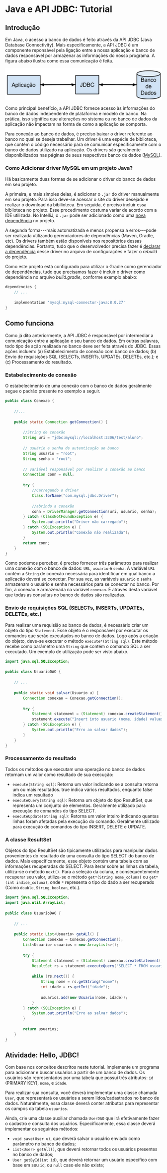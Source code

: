 # Java e API JDBC: Tutorial

## Introdução

Em Java, o acesso a banco de dados é feito através da API JDBC (Java Database Connectivity).
Mais especificamente, a API JDBC é um componente reponsável pela ligação entre a nossa aplicação e banco de dados responsável por armazenar as informações do nosso programa. 
A figura abaixo ilustra como essa comunicação é feita.


![Exemplo JDBC](./res/jdbc.png)


Como principal benefício, a API JDBC fornece acesso às informações do banco de dados independente de plataforma e modelo de banco. 
Na prática, isso significa que alterações no sistema ou no banco de dados da aplicação não impactam na forma de como a aplicação se comporta.

Para conexão ao banco de dados, é preciso baixar o driver referente ao banco no qual se deseja trabalhar. 
Um driver é uma espécie de biblioteca, que contém o código necessário para se comunicar especificamente com o banco de dados utilizado na aplicação. 
Os drivers são geralmente disponibilizados nas páginas de seus respectivos banco de dados ([MySQL](https://dev.mysql.com/downloads/connector/j/)).

### Como Adicionar driver MySQL em um projeto Java?

Há basicamente duas formas de se adicionar o driver do banco de dados em seu projeto.

A primeira, e mais simples delas, é adicionar o `.jar` do driver manualmente em seu projeto.
Para isso deve-se acessar o site do driver desejado e realizar o download da bibilioteca.
Em seguida, é preciso incluir essa biblioteca no projeto.
Esse procedimento costuma variar de acordo com a IDE utilizada.
No IntelliJ, o `.jar` pode ser adicionado como uma [nova dependência](https://stackoverflow.com/questions/1051640/correct-way-to-add-external-jars-lib-jar-to-an-intellij-idea-project) no projeto.

A segunda forma---mais automatizada e menos propensa a erros---pode ser realizada utilizando gerenciadores de dependências (Maven, Gradle, etc).
Os drivers também estão disponíveis nos repositórios dessas dependências.
Portanto, tudo que o desenvolvedor precisa fazer é [declarar a dependência](https://mvnrepository.com/artifact/mysql/mysql-connector-java) desse driver no arquivo de configurações e fazer o *rebuild* do projeto.

Como este projeto está configurado para utilizar o Gradle como gerenciador de dependências, tudo que precisamos fazer é incluir o driver como dependência no arquivo *build.gradle*, conforme exemplo abaixo:

````gradle
dependencies {
    // ...

    implementation 'mysql:mysql-connector-java:8.0.27'
}
````

## Como funciona

Como já dito anteriormente, a API JDBC é responsável por intermediar a comunicação entre a aplicação e seu banco de dados. 
Em outras palavras, todo tipo de ação realizada no banco deve ser feita através do JDBC. 
Essas ações incluem: (a) Estabelecimento de conexão com banco de dados; (b) Envio de requisições SQL (SELECTs, INSERTs, UPDATEs, DELETEs, etc.); e (c) Processamento do resultado.

###	Estabelecimento de conexão

O estabelecimento de uma conexão com o banco de dados geralmente segue o padrão presente no exemplo a seguir.

````java
public class Conexao {
    
    //... 
    
    public static Connection getConnection() {

        //String de conexão
        String uri = "jdbc:mysql://localhost:3306/test/aluno";

        // usuário e senha de autenticação ao banco
        String usuario = "root";
        String senha = "root";

        // variável responsável por realizar a conexão ao banco
        Connection conn = null;

        try {
            //Carregando o driver
            Class.forName("com.mysql.jdbc.Driver");

            //abrindo a conexão
            conn = DriverManager.getConnection(uri, usuario, senha);
        } catch (ClassNotFoundException e) {
            System.out.println("Driver não carregado");
        } catch (SQLException e) {
            System.out.println("Conexão não realizada");
        }
        return conn;
    }
}
````

Como podemos perceber, é preciso fornecer três parâmetros para realizar uma conexão com o banco de dados: `URL`, `usuario` e `senha`. 
A variável `URL` contém a `String` de conexão necessária para identificar em qual banco a aplicacão deverá se conectar. 
Por sua vez, as variáveis `usuario` e `senha` armazenam o usuário e senha necessários para se conectar no banco. 
Por fim, a conexão é armazenada na variável `conexao`. 
É através desta variável que todas as consultas no banco de dados são realizadas.

### Envio de requisições SQL (SELECTs, INSERTs, UPDATEs, DELETEs, etc.)

Para realizar uma requisião ao banco de dados, é necessário criar um objeto do tipo `Statement`. 
Esse objeto é o responsável por executar os comandos que serão executados no banco de dados. 
Logo após a criação do objeto, deve-se executar o método `execute*(String sql)`. 
Este método recebe como parâmetro uma `String` que contém o comando SQL a ser executado. 
Um exemplo de utilização pode ser visto abaixo.

````java
import java.sql.SQLException;

public class UsuarioDAO {
    
    // ...
    
    public static void salvar(Usuario u) {
        Connection conexao = Conexao.getConnection();

        try {
            Statement statement = (Statement) conexao.createStatement();
            statement.execute("Insert into usuario (nome, idade) values ('" + u.nome + "', " + u.idade + ")");
        } catch (SQLException e) {
            System.out.println("Erro ao salvar dados");
        }
    }
}
````

### Processamento do resultado

Todos os métodos que executam uma operação no banco de dados retornam um valor como resultado de sua execução:

* `execute(String sql)`: Retorna um valor indicando se a consulta retorna um ou mais resultados. true indica vários resultados, enquanto false indica um resultado
* `executeQuery(String sql)`: Retorna um objeto do tipo ResultSet, que representa um conjunto de elementos. Geralmente utilizado para execução de comandos do tipo SELECT.
* `executeUpdate(String sql)`: Retorna um valor inteiro indicando quantas linhas foram afetadas pela execução do comando. Geralmente utilizado para execução de comandos do tipo INSERT, DELETE e UPDATE.

### A classe ResultSet

Objetos do tipo ResultSet são tipicamente utilizados para manipular dados provenientes do resultado de uma consulta do tipo SELECT do banco de dados. 
Mais especificamente, esse objeto contém uma tabela com as informações recuperadas do SELECT. 
Para iterar sobre as linhas da tabela, utiliza-se o método `next()`. 
Para a seleção da coluna, e consequentemente recuperar seu valor, utiliza-se o método `get*(String nome_coluna)` ou `get*(int indice_coluna)`, onde `*` representa o tipo do dado a ser recuperado (Como `double`, `String`, `boolean`, etc.).

````java
import java.sql.SQLException;
import java.util.ArrayList;

public class UsuarioDAO {

    // ...

    public static List<Usuario> getALl() {
        Connection conexao = Conexao.getConnection();
        List<Usuario> usuarios = new ArrayList<>();

        try {
            Statement statement = (Statement) conexao.createStatement();
            ResultSet rs = statement.executeQuery("SELECT * FROM usuarios");

            while (rs.next()) {
                String nome = rs.getString("nome");
                int idade = rs.getInt("idade");
                
                usuarios.add(new Usuario(nome, idade));
            }
        } catch (SQLException e) {
            System.out.println("Erro ao salvar dados");
        }
        
        return usuarios;
    }
}
````

## Atividade: Hello, JDBC!

Com base nos conceitos descritos neste tutorial.
Implemente um programa para adicionar e buscar usuários a partir de um banco de dados.
Os usuários são representados por uma tabela que possui três atributos: `id` (PRIMARY KEY), `nome`, e `idade`.

Para realizar sua consulta, você deverá implementar uma classe chamada `User`, que representará os usuários a serem lidos/cadastrados no banco de dados.
Naturalmente, essa classe deverá conter atributos para representar os campos da tabela `usuarios`.

Ainda, crie uma classe auxiliar chamada `UserDAO` que irá efetivamente fazer o cadastro e consulta dos usuários.
Especificamente, essa classe deverá implementar os seguintes métodos:
* `void save(User u)`, que deverá salvar o usuário enviado como parâmetro no banco de dados;
* `List<User> getAll()`, que deverá retornar todos os usuários presentes no banco de dados;
* `User getById(int id)`, que deverá retornar um usuário específico com base em seu `id`, ou `null` caso ele não exista;